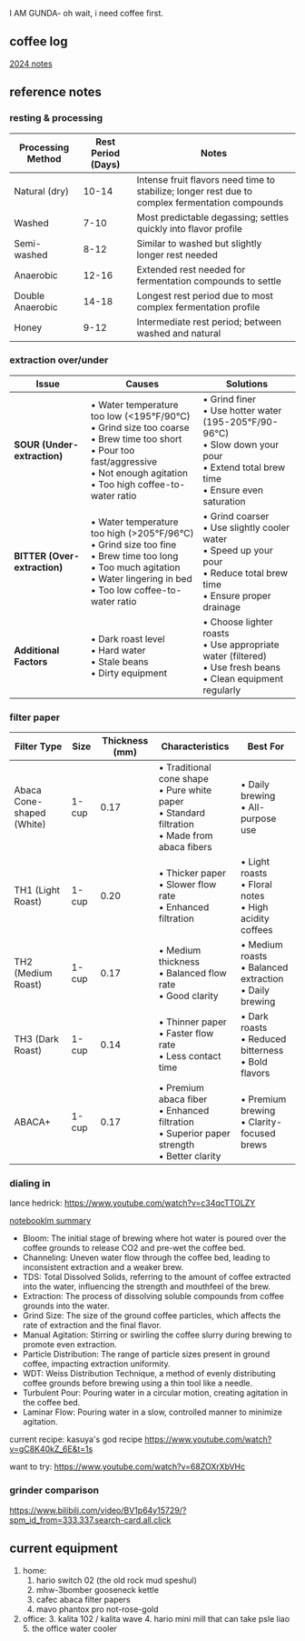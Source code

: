 I AM GUNDA- oh wait, i need coffee first.

## coffee log

[2024 notes](https://celestialbeaning.github.io/tasting/202412_notes.html)

## reference notes

### resting & processing

| Processing Method    | Rest Period (Days) | Notes |
|---------------------|-------------------|--------|
| Natural (dry)       | 10-14 | Intense fruit flavors need time to stabilize; longer rest due to complex fermentation compounds |
| Washed             | 7-10  | Most predictable degassing; settles quickly into flavor profile |
| Semi-washed        | 8-12  | Similar to washed but slightly longer rest needed |
| Anaerobic          | 12-16 | Extended rest needed for fermentation compounds to settle |
| Double Anaerobic   | 14-18 | Longest rest period due to most complex fermentation profile |
| Honey              | 9-12  | Intermediate rest period; between washed and natural |

### extraction over/under

| Issue | Causes | Solutions |
|--------|---------|------------|
| **SOUR (Under-extraction)** | • Water temperature too low (<195°F/90°C)<br>• Grind size too coarse<br>• Brew time too short<br>• Pour too fast/aggressive<br>• Not enough agitation<br>• Too high coffee-to-water ratio | • Grind finer<br>• Use hotter water (195-205°F/90-96°C)<br>• Slow down your pour<br>• Extend total brew time<br>• Ensure even saturation |
| **BITTER (Over-extraction)** | • Water temperature too high (>205°F/96°C)<br>• Grind size too fine<br>• Brew time too long<br>• Too much agitation<br>• Water lingering in bed<br>• Too low coffee-to-water ratio | • Grind coarser<br>• Use slightly cooler water<br>• Speed up your pour<br>• Reduce total brew time<br>• Ensure proper drainage |
| **Additional Factors** | • Dark roast level<br>• Hard water<br>• Stale beans<br>• Dirty equipment | • Choose lighter roasts<br>• Use appropriate water (filtered)<br>• Use fresh beans<br>• Clean equipment regularly |

### filter paper 

| Filter Type | Size | Thickness (mm) | Characteristics | Best For |
|------------|------|----------------|-----------------|-----------|
| Abaca Cone-shaped (White) | 1-cup | 0.17 | • Traditional cone shape<br>• Pure white paper<br>• Standard filtration<br>• Made from abaca fibers | • Daily brewing<br>• All-purpose use |
| TH1 (Light Roast) | 1-cup | 0.20 | • Thicker paper<br>• Slower flow rate<br>• Enhanced filtration | • Light roasts<br>• Floral notes<br>• High acidity coffees |
| TH2 (Medium Roast) | 1-cup | 0.17 | • Medium thickness<br>• Balanced flow rate<br>• Good clarity | • Medium roasts<br>• Balanced extraction<br>• Daily brewing |
| TH3 (Dark Roast) | 1-cup | 0.14 | • Thinner paper<br>• Faster flow rate<br>• Less contact time | • Dark roasts<br>• Reduced bitterness<br>• Bold flavors |
| ABACA+ | 1-cup | 0.17 | • Premium abaca fiber<br>• Enhanced filtration<br>• Superior paper strength<br>• Better clarity | • Premium brewing<br>• Clarity-focused brews |

### dialing in

lance hedrick: https://www.youtube.com/watch?v=c34qcTTOLZY

[notebooklm summary](https://notebooklm.google.com/notebook/acc19547-9c9a-4f85-af94-54cdc78e3eda?authuser=0&original_referer=https:%2F%2Fwww.bing.com%23&pli=1)
* Bloom: The initial stage of brewing where hot water is poured over the coffee grounds to release CO2 and pre-wet the coffee bed.
* Channeling: Uneven water flow through the coffee bed, leading to inconsistent extraction and a weaker brew.
* TDS: Total Dissolved Solids, referring to the amount of coffee extracted into the water, influencing the strength and mouthfeel of the brew.
* Extraction: The process of dissolving soluble compounds from coffee grounds into the water.
* Grind Size: The size of the ground coffee particles, which affects the rate of extraction and the final flavor.
* Manual Agitation: Stirring or swirling the coffee slurry during brewing to promote even extraction.
* Particle Distribution: The range of particle sizes present in ground coffee, impacting extraction uniformity.
* WDT: Weiss Distribution Technique, a method of evenly distributing coffee grounds before brewing using a thin tool like a needle.
* Turbulent Pour: Pouring water in a circular motion, creating agitation in the coffee bed.
* Laminar Flow: Pouring water in a slow, controlled manner to minimize agitation.

current recipe: kasuya's god recipe https://www.youtube.com/watch?v=gC8K40kZ_6E&t=1s

want to try: https://www.youtube.com/watch?v=68ZOXrXbVHc

### grinder comparison

https://www.bilibili.com/video/BV1p64y15729/?spm_id_from=333.337.search-card.all.click

## current equipment
1. home:
   1. hario switch 02 (the old rock mud speshul)
   2. mhw-3bomber gooseneck kettle
   3. cafec abaca filter papers
   4. mavo phantox pro not-rose-gold
2. office:
   3. kalita 102 / kalita wave
   4. hario mini mill that can take psle liao
   5. the office water cooler

